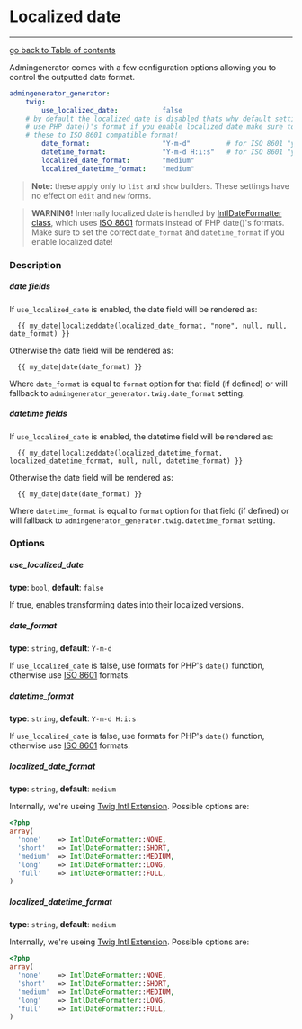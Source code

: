 # Localized date
---------------------------------------

[go back to Table of contents][back-to-index]

[back-to-index]: https://github.com/symfony2admingenerator/AdmingeneratorGeneratorBundle/blob/master/Resources/doc/builders/list

Admingenerator comes with a few configuration options allowing you to control 
the outputted date format. 

```yaml
admingenerator_generator:
    twig:
        use_localized_date:           false
    # by default the localized date is disabled thats why default settings 
    # use PHP date()'s format if you enable localized date make sure to change 
    # these to ISO 8601 compatible format!
        date_format:                  "Y-m-d"         # for ISO 8601 "yyyy-MM-dd"
        datetime_format:              "Y-m-d H:i:s"   # for ISO 8601 "yyyy-MM-dd HH:mm:ss"
        localized_date_format:        "medium"
        localized_datetime_format:    "medium"
```

> **Note:** these apply only to `list` and `show` builders. These settings have no effect on
`edit` and `new` forms.

> **WARNING!** Internally localized date is handled by [IntlDateFormatter class][intl-date-formatter], 
which uses [ISO 8601][iso-8601] formats instead of PHP date()'s formats. Make sure to set the correct
`date_format` and `datetime_format` if you enable localized date!

[intl-date-formatter]: http://www.php.net/manual/en/intldateformatter.format.php
[iso-8601]: http://framework.zend.com/manual/1.12/en/zend.date.constants.html#zend.date.constants.selfdefinedformats

### Description

##### date fields

If `use_localized_date` is enabled, the date field will be rendered as:

```html+django
  {{ my_date|localizeddate(localized_date_format, "none", null, null, date_format) }}
```

Otherwise the date field will be rendered as:

```html+django
  {{ my_date|date(date_format) }}
```

Where `date_format` is equal to `format` option for that field (if defined) or will 
fallback to `admingenerator_generator.twig.date_format` setting.

##### datetime fields

If `use_localized_date` is enabled, the datetime field will be rendered as:

```html+django
  {{ my_date|localizeddate(localized_datetime_format, localized_datetime_format, null, null, datetime_format) }}
```

Otherwise the date field will be rendered as:

```html+django
  {{ my_date|date(date_format) }}
```

Where `datetime_format` is equal to `format` option for that field (if defined) or will 
fallback to `admingenerator_generator.twig.datetime_format` setting.

### Options

##### use_localized_date

**type**: `bool`, **default**: `false`

If true, enables transforming dates into their localized versions.

##### date_format

**type**: `string`, **default**: `Y-m-d`

If `use_localized_date` is false, use formats for PHP's `date()` function, otherwise use 
[ISO 8601][iso-8601] formats.

##### datetime_format

**type**: `string`, **default**: `Y-m-d H:i:s`

If `use_localized_date` is false, use formats for PHP's `date()` function, otherwise use 
[ISO 8601][iso-8601] formats.

##### localized_date_format

**type**: `string`, **default**: `medium`

Internally, we're useing [Twig Intl Extension][twig-intl-ext]. Possible options are:

```php
<?php
array(
  'none'    => IntlDateFormatter::NONE,
  'short'   => IntlDateFormatter::SHORT,
  'medium'  => IntlDateFormatter::MEDIUM,
  'long'    => IntlDateFormatter::LONG,
  'full'    => IntlDateFormatter::FULL,
)
```

[twig-intl-ext]: https://github.com/fabpot/Twig-extensions/blob/master/lib/Twig/Extensions/Extension/Intl.php

##### localized_datetime_format

**type**: `string`, **default**: `medium`

Internally, we're useing [Twig Intl Extension][twig-intl-ext]. Possible options are:

```php
<?php
array(
  'none'    => IntlDateFormatter::NONE,
  'short'   => IntlDateFormatter::SHORT,
  'medium'  => IntlDateFormatter::MEDIUM,
  'long'    => IntlDateFormatter::LONG,
  'full'    => IntlDateFormatter::FULL,
)
```
